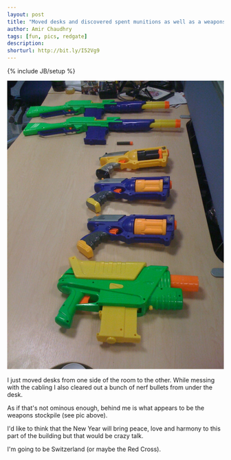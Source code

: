 ```yaml
---
layout: post
title: "Moved desks and discovered spent munitions as well as a weapons stockpile"
author: Amir Chaudhry
tags: [fun, pics, redgate]
description:
shorturl: http://bit.ly/I52Vg9
---
```

{% include JB/setup %}

![Weapons stockpile](/images/singles/weapons-stockpile.jpg)

I just moved desks from one side of the room to the other. While messing
with the cabling I also cleared out a bunch of nerf bullets from under
the desk.

As if that's not ominous enough, behind me is what appears to be the
weapons stockpile (see pic above).

I'd like to think that the New Year will bring peace, love and harmony
to this part of the building but that would be crazy talk.

I'm going to be Switzerland (or maybe the Red Cross).


